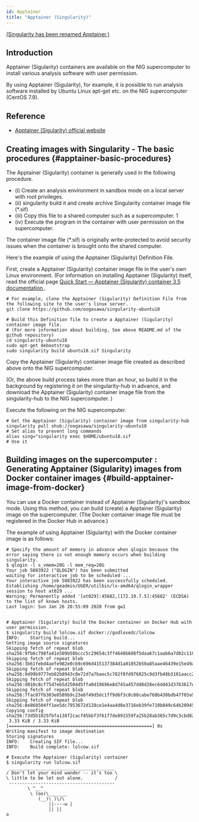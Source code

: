 ```yaml
---
id: Apptainer
title: "Apptainer (Singularity)"
---
```


[(Singularity has been renamed Apptainer.)](https://github.com/apptainer/singularity)


## Introduction

Apptainer (Sigularity) containers are available on the NIG supercomputer to install various analysis software with user permission.

By using Apptainer (Sigularity), for example, it is possible to run analysis software installed by Ubuntu Linux apt-get etc. on the NIG supercomputer (CentOS 7.9).


## Reference

- [Apptainer (Sigularity) official website](https://apptainer.org/)


## Creating images with Singularity - The basic procedures {#apptainer-basic-procedures}

The Apptainer (Sigularity) container is generally used in the following procedure.

- (i) Create an analysis environment in sandbox mode on a local server with root privileges.
- (ii) singularity build it and create archive Singularity container image file (*.sif)
- (iii) Copy this file to a shared computer such as a supercomputer. 1
- (iv) Execute the program in the container with user permission on the supercomputer.

The container image file (*.sif) is originally write-protected to avoid security issues when the container is brought onto the shared computer.

Here's the example of using the Apptainer (Sigularity) Definition File.

First, create a Apptainer (Sigularity) container image file in the user's own Linux environment. (For information on installing Apptainer (Sigularity) itself, read the official page [Quick Start — Apptainer (Sigularity) container 3.5 documentation ](https://sylabs.io/guides/3.5/user-guide/quick_start.html).

```
# For example, clone the Apptainer (Sigularity) Definition File from the following site to the user's linux server.
git clone https://github.com/oogasawa/singularity-ubuntu18

# Build this Definition file to create a Apptainer (Sigularity) container image file.
# (For more information about building, See above README.md of the github repository)
cd singularity-ubuntu18
sudo apt-get debootstrap
sudo singularity build ubuntu18.sif Singularity
```

Copy the Apptainer (Sigularity) container image file created as described above onto the NIG supercomputer.

(Or, the above build process takes more than an hour, so build it in the background by registering it on the singularity-hub in advance, and download the Apptainer (Sigularity) container image file from the singularity-hub to the NIG supercomputer. )

Execute the following on the NIG supercomputer.

```
# Get the Apptainer (Sigularity) container image from singularity-hub
singularity pull shub://oogasawa/singularity-ubuntu18
# Set alias to prevent long commands
alias sing="singularity exec $HOME/ubuntu18.sif
# Use it
```

## Building images on the supercomputer : Generating Apptainer (Sigularity) images from Docker container images {#build-apptainer-image-from-docker}

You can use a Docker container instead of Apptainer (Sigularity)'s sandbox mode. Using this method, you can build (create) a Apptainer (Sigularity) image on the supercomputer. (The Docker container image file must be registered in the Docker Hub in advance.)

The example of using Apptainer (Sigularity) with the Docker container image is as follows:

```
# Specify the amount of memory in advance when qlogin because the error saying there is not enough memory occurs when building singularity.
$ qlogin -l s_vmem=20G -l mem_req=20G
Your job 5083922 ("QLOGIN") has been submitted
waiting for interactive job to be scheduled ...
Your interactive job 5083922 has been successfully scheduled.
Establishing /home/geadmin/UGER/utilbin/lx-amd64/qlogin_wrapper
session to host at029 ...
Warning: Permanently added '[at029]:45682,[172.19.7.5]:45682' (ECDSA)
to the list of known hosts.
Last login: Sun Jan 26 20:55:09 2020 from gw1


# Apptainer (Sigularity) build the Docker container on Docker Hub with user permission.
$ singularity build lolcow.sif docker://godlovedc/lolcow
INFO:    Starting build...
Getting image source signatures
Skipping fetch of repeat blob
sha256:9fb6c798fa41e509b58bccc5c29654c3ff4648b608f5daa67c1aab6a7d02c118
Skipping fetch of repeat blob
sha256:3b61febd4aefe982e0cb9c696d415137384d1a01052b50a85aae46439e15e49a
Skipping fetch of repeat blob
sha256:9d99b9777eb02b8943c0e72d7a7baec5c782f8fd976825c9d3fb48b3101aacc2
Skipping fetch of repeat blob
sha256:d010c8cf75d7eb5d2504d5ffa0d19696e8d745a457dd8d28ec6dd41d3763617e
Skipping fetch of repeat blob
sha256:7fac07fb303e0589b9c23e6f49d5dc1ff9d6f3c8c88cabe768b430bdb47f03a9
Skipping fetch of repeat blob
sha256:8e860504ff1ee5dc7953672d128ce1e4aa4d8e3716eb39fe710b849c64b20945
Copying config sha256:73d5b1025fbfa138f2cacf45bbf3f61f7de891559fa25b28ab365c7d9c3cbd82
 3.33 KiB / 3.33 KiB [======================================================] 0s
Writing manifest to image destination
Storing signatures
INFO:    Creating SIF file...
INFO:    Build complete: lolcow.sif

# Execute the Apptainer (Sigularity) container
$ singularity run lolcow.sif
 ________________________________________
/ Don't let your mind wander -- it's too \
\ little to be let out alone.            /
 ----------------------------------------
        \ ^__^
         \ (oo)\_______
            (__)\ )\/\
                ||----w |
                || ||
o
```

